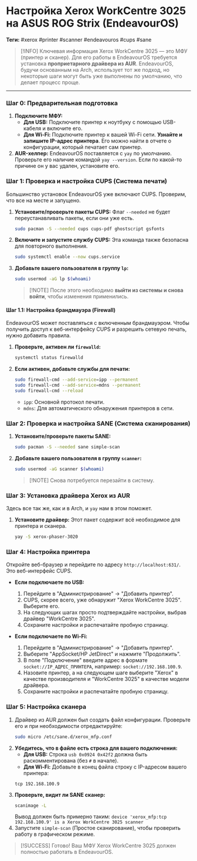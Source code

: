 
# Настройка Xerox WorkCentre 3025 на ASUS ROG Strix (EndeavourOS)

**Теги:** #xerox #printer #scanner #endeavouros #cups #sane

> [!INFO] Ключевая информация
> Xerox WorkCentre 3025 — это МФУ (принтер и сканер). Для его работы в EndeavourOS требуется установка **проприетарного драйвера из AUR**. EndeavourOS, будучи основанным на Arch, использует тот же подход, но некоторые шаги могут быть уже выполнены по умолчанию, что делает процесс проще.

---

### Шаг 0: Предварительная подготовка

1.  **Подключите МФУ:**
    *   **Для USB:** Подключите принтер к ноутбуку с помощью USB-кабеля и включите его.
    *   **Для Wi-Fi:** Подключите принтер к вашей Wi-Fi сети. **Узнайте и запишите IP-адрес принтера**. Его можно найти в отчете о конфигурации, который печатает сам принтер.
2.  **AUR-хелпер:** EndeavourOS поставляется с `yay` по умолчанию. Проверьте его наличие командой `yay --version`. Если по какой-то причине он у вас удален, установите его.

### Шаг 1: Проверка и настройка CUPS (Система печати)

Большинство установок EndeavourOS уже включают CUPS. Проверим, что все на месте и запущено.

1.  **Установите/проверьте пакеты CUPS:** Флаг `--needed` не будет переустанавливать пакеты, если они уже есть.
    ```bash
    sudo pacman -S --needed cups cups-pdf ghostscript gsfonts
    ```
2.  **Включите и запустите службу CUPS:** Эта команда также безопасна для повторного выполнения.
    ```bash
    sudo systemctl enable --now cups.service
    ```
3.  **Добавьте вашего пользователя в группу `lp`:**
    ```bash
    sudo usermod -aG lp $(whoami)
    ```
    > [!NOTE] После этого необходимо **выйти из системы и снова войти**, чтобы изменения применились.

#### Шаг 1.1: Настройка брандмауэра (Firewall)

EndeavourOS может поставляться с включенным брандмауэром. Чтобы получить доступ к веб-интерфейсу CUPS и разрешить сетевую печать, нужно добавить правила.

1.  **Проверьте, активен ли `firewalld`:**
    ```bash
    systemctl status firewalld
    ```
2.  **Если активен, добавьте службы для печати:**
    ```bash
    sudo firewall-cmd --add-service=ipp --permanent
    sudo firewall-cmd --add-service=mdns --permanent
    sudo firewall-cmd --reload
    ```
    *   `ipp`: Основной протокол печати.
    *   `mdns`: Для автоматического обнаружения принтеров в сети.

### Шаг 2: Проверка и настройка SANE (Система сканирования)

1.  **Установите/проверьте пакеты SANE:**
    ```bash
    sudo pacman -S --needed sane simple-scan
    ```
2.  **Добавьте вашего пользователя в группу `scanner`:**
    ```bash
    sudo usermod -aG scanner $(whoami)
    ```
    > [!NOTE] Снова потребуется перезайти в систему.

### Шаг 3: Установка драйвера Xerox из AUR

Здесь все так же, как и в Arch, и `yay` нам в этом поможет.

1.  **Установите драйвер:** Этот пакет содержит всё необходимое для принтера и сканера.
    ```bash
    yay -S xerox-phaser-3020
    ```

### Шаг 4: Настройка принтера

Откройте веб-браузер и перейдите по адресу `http://localhost:631/`. Это веб-интерфейс CUPS.

*   **Если подключаете по USB:**
    1.  Перейдите в "Администрирование" -> "Добавить принтер".
    2.  CUPS, скорее всего, уже обнаружит "Xerox WorkCentre 3025". Выберите его.
    3.  На следующих шагах просто подтверждайте настройки, выбрав драйвер "WorkCentre 3025".
    4.  Сохраните настройки и распечатайте пробную страницу.

*   **Если подключаете по Wi-Fi:**
    1.  Перейдите в "Администрирование" -> "Добавить принтер".
    2.  Выберите "AppSocket/HP JetDirect" и нажмите "Продолжить".
    3.  В поле "Подключение" введите адрес в формате `socket://IP_АДРЕС_ПРИНТЕРА`, например: `socket://192.168.100.9`.
    4.  Назовите принтер, а на следующем шаге выберите "Xerox" в качестве производителя и "WorkCentre 3025" в качестве модели драйвера.
    5.  Сохраните настройки и распечатайте пробную страницу.

### Шаг 5: Настройка сканера

1.  Драйвер из AUR должен был создать файл конфигурации. Проверьте его и при необходимости отредактируйте:
    ```bash
    sudo micro /etc/sane.d/xerox_mfp.conf
    ```
2.  **Убедитесь, что в файле есть строка для вашего подключения:**
    *   **Для USB:** Строка `usb 0x0924 0x42f2` должна быть раскомментирована (без `#` в начале).
    *   **Для Wi-Fi:** Добавьте в конец файла строку с IP-адресом вашего принтера:
      ```
      tcp 192.168.100.9
      ```
3.  **Проверьте, видит ли SANE сканер:**
    ```bash
    scanimage -L
    ```
    Вывод должен быть примерно таким: `device 'xerox_mfp:tcp 192.168.100.9' is a Xerox WorkCentre 3025 scanner`
4.  Запустите `simple-scan` (Простое сканирование), чтобы проверить работу в графическом режиме.

> [!SUCCESS] Готово!
> Ваш МФУ Xerox WorkCentre 3025 должен полностью работать в EndeavourOS.
